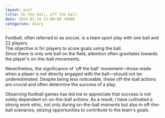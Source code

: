 ```yaml
---
layout: post
title: On the ball, off the ball
date: 2024-01-10 13:00:00 +0900
categories: diary
---
```


Football, often referred to as soccer, is a team sport play with one ball and 22 players.  
The objective is for players to score goals using the ball.  
Since there is only one ball on the field, attention often gravitates towards the player's on-the-ball movements.

Nevertheless, the significance of 'off the ball' movement—those made when a player is not directly engaged with the ball—should not be underestimated. Despite being less noticeable, these off-the-ball actions are crucial and often determine the success of a play.

Observing football games has led me to appreciate that success is not solely dependent on on-the-ball actions. As a result, I have cultivated a strong work ethic, not only during on-the-ball moments but also in off-the-ball scenarios, seizing opportunities to contribute to the team's goals.

